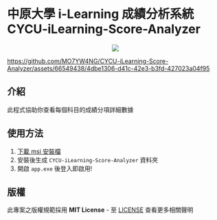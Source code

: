 # 中原大學 i-Learning 成績分析系統 CYCU-iLearning-Score-Analyzer
<p align="center">
  <img src="https://i.imgur.com/SzkqPPy.png" />
</p>

https://github.com/MO7YW4NG/CYCU-iLearning-Score-Analyzer/assets/66549438/4dbe1306-d41c-42e3-b3fd-427023a04f95

## 介紹
此程式協助你查看每個科目的成績分項詳細數據
## 使用方法

1. [下載 msi 安裝檔](https://github.com/MO7YW4NG/CYCU-iLearning-Score-Analyzer/releases)
2. 安裝後生成 `CYCU-iLearning-Score-Analyzer` 資料夾
3. 開啟 `app.exe` 後登入即啟用!

## 版權
此專案之版權規範採用 **MIT License** - 至 [LICENSE](LICENSE) 查看更多相關聲明
